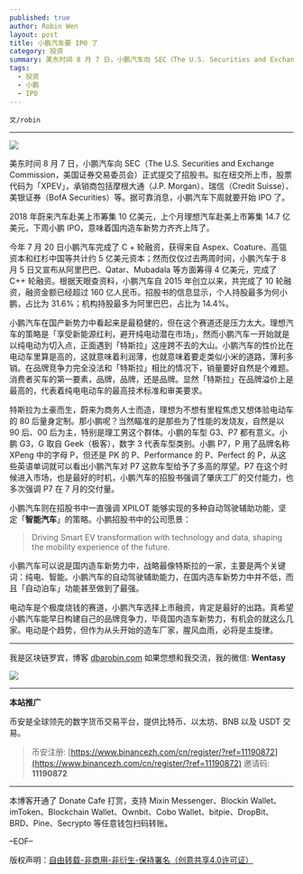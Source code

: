 ```yaml
---
published: true
author: Robin Wen
layout: post
title: 小鹏汽车要 IPO 了
category: 投资
summary: 美东时间 8 月 7 日，小鹏汽车向 SEC（The U.S. Securities and Exchange Commission，美国证券交易委员会）正式提交了招股书。拟在纽交所上市，股票代码为「XPEV」，承销商包括摩根大通（J.P. Morgan）、瑞信（Credit Suisse）、美银证券（BofA Securities）等。据可靠消息，小鹏汽车下周就要开始 IPO 了。小鹏汽车可以说是国内造车新势力中，战略最像特斯拉的一家，主要是两个关键词：纯电、智能。小鹏汽车的自动驾驶辅助能力，在国内造车新势力中并不低，而且「自动泊车」功能甚至做到了最强。电动车是个极度烧钱的赛道，小鹏汽车选择上市融资，肯定是最好的出路。真希望小鹏汽车能早日构建自己的品牌竞争力，毕竟国内造车新势力，有机会的就这么几家。电动是个趋势，但作为从头开始的造车厂家，腥风血雨，必将是主旋律。
tags:
  - 投资
  - 小鹏
  - IPO
---
```


`文/robin`

***

![](https://cdn.dbarobin.com/obdebjn.png)

美东时间 8 月 7 日，小鹏汽车向 SEC（The U.S. Securities and Exchange Commission，美国证券交易委员会）正式提交了招股书。拟在纽交所上市，股票代码为「XPEV」，承销商包括摩根大通（J.P. Morgan）、瑞信（Credit Suisse）、美银证券（BofA Securities）等。据可靠消息，小鹏汽车下周就要开始 IPO 了。

2018 年蔚来汽车赴美上市筹集 10 亿美元，上个月理想汽车赴美上市筹集 14.7 亿美元，下周小鹏 IPO，意味着国内造车新势力齐齐上阵了。

今年 7 月 20 日小鹏汽车完成了 C + 轮融资，获得来自 Aspex、Coature、高瓴资本和红杉中国等共计约 5 亿美元资本；然而仅仅过去两周时间，小鹏汽车于 8 月 5 日又宣布从阿里巴巴、Qatar、Mubadala 等方面筹得 4 亿美元，完成了 C++ 轮融资。根据天眼查资料，小鹏汽车自 2015 年创立以来，共完成了 10 轮融资，融资金额已经超过 160 亿人民币。招股书的信息显示，个人持股最多为何小鹏，占比为 31.6%；机构持股最多为阿里巴巴，占比为 14.4%。

小鹏汽车在国产新势力中看起来是最稳健的，但在这个赛道还是压力太大。理想汽车的策略是「享受新能源红利，避开纯电动潜在市场」，然而小鹏汽车一开始就是以纯电动为切入点，正面遇到「特斯拉」这座跨不去的大山。小鹏汽车的性价比在电动车里算是高的，这就意味着利润薄，也就意味着要走类似小米的道路，薄利多销。在品牌竞争力完全没法和「特斯拉」相比的情况下，销量要好自然是个难题。消费者买车的第一要素，品牌，品牌，还是品牌。显然「特斯拉」在品牌溢价上是最高的，代表着纯电电动车的最高技术标准和审美要求。

特斯拉为土豪而生，蔚来为商务人士而造，理想为不想有里程焦虑又想体验电动车的 80 后量身定制。那小鹏呢？当然瞄准的是那些为了性能的发烧友，自然是以 90 后、00 后为主，特别是理工男这个群体。小鹏的车型 G3、P7 都有意义。小鹏 G3，G 取自 Geek（极客），数字 3 代表车型类别。小鹏 P7，P 用了品牌名称 XPeng 中的字母 P，但还是 PK 的 P、Performance 的 P、Perfect 的 P，从这些英语单词就可以看出小鹏汽车对 P7 这款车型给予了多高的厚望。P7 在这个时候进入市场，也是最好的时机，小鹏汽车的招股书强调了肇庆工厂的交付能力，也多次强调 P7 在 7 月的交付量。

小鹏汽车则在招股书中一直强调 XPILOT 能够实现的多种自动驾驶辅助功能，坚定「**智能汽车**」的策略。小鹏招股书中的公司愿景：

> Driving Smart EV transformation with technology and data, shaping the mobility experience of the future.

小鹏汽车可以说是国内造车新势力中，战略最像特斯拉的一家，主要是两个关键词：纯电、智能。小鹏汽车的自动驾驶辅助能力，在国内造车新势力中并不低，而且「自动泊车」功能甚至做到了最强。

电动车是个极度烧钱的赛道，小鹏汽车选择上市融资，肯定是最好的出路。真希望小鹏汽车能早日构建自己的品牌竞争力，毕竟国内造车新势力，有机会的就这么几家。电动是个趋势，但作为从头开始的造车厂家，腥风血雨，必将是主旋律。

***

我是区块链罗宾，博客 [dbarobin.com](https://dbarobin.com/)
如果您想和我交流，我的微信: **Wentasy**

![](https://cdn.dbarobin.com/v4yywe2.png)

***

**本站推广**

币安是全球领先的数字货币交易平台，提供比特币、以太坊、BNB 以及 USDT 交易。

> 币安注册: [https://www.binancezh.com/cn/register/?ref=11190872](https://www.binancezh.com/cn/register/?ref=11190872)
> 邀请码: **11190872**

***

本博客开通了 Donate Cafe 打赏，支持 Mixin Messenger、Blockin Wallet、imToken、Blockchain Wallet、Ownbit、Cobo Wallet、bitpie、DropBit、BRD、Pine、Secrypto 等任意钱包扫码转账。

<center>
    <div class="--donate-button"
         data-button-id="f8b9df0d-af9a-460d-8258-d3f435445075"
    ></div>
</center>

–EOF–

版权声明：[自由转载-非商用-非衍生-保持署名（创意共享4.0许可证）](http://creativecommons.org/licenses/by-nc-nd/4.0/deed.zh)